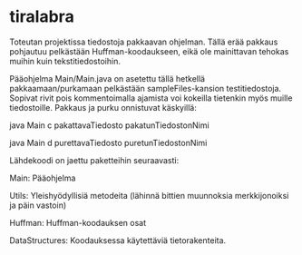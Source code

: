 # tiralabra

Toteutan projektissa tiedostoja pakkaavan ohjelman. Tällä erää pakkaus pohjautuu pelkästään Huffman-koodaukseen, eikä ole mainittavan tehokas muihin kuin tekstitiedostoihin.

Pääohjelma Main/Main.java on asetettu tällä hetkellä pakkaamaan/purkamaan pelkästään sampleFiles-kansion testitiedostoja. Sopivat rivit pois kommentoimalla ajamista voi kokeilla tietenkin myös muille tiedostoille. Pakkaus ja purku onnistuvat käskyillä:

java Main c pakattavaTiedosto pakatunTiedostonNimi

java Main d purettavaTiedosto puretunTiedostonNimi

Lähdekoodi on jaettu paketteihin seuraavasti:

Main: Pääohjelma

Utils: Yleishyödyllisiä metodeita (lähinnä bittien muunnoksia merkkijonoiksi ja päin vastoin)

Huffman: Huffman-koodauksen osat

DataStructures: Koodauksessa käytettäviä tietorakenteita.
